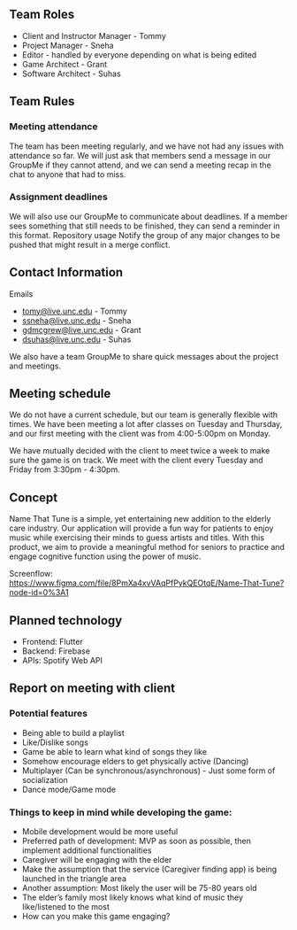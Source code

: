 ## Team Roles
- Client and Instructor Manager - Tommy
- Project Manager - Sneha
- Editor - handled by everyone depending on what is being edited
- Game Architect - Grant
- Software Architect - Suhas

## Team Rules
### Meeting attendance
The team has been meeting regularly, and we have not had any issues with attendance so far. We will just ask that members send a message in our GroupMe if they cannot attend, and we can send a meeting recap in the chat to anyone that had to miss.
### Assignment deadlines
We will also use our GroupMe to communicate about deadlines. If a member sees something that still needs to be finished, they can send a reminder in this format.
Repository usage
Notify the group of any major changes to be pushed that might result in a merge conflict. 

## Contact Information
Emails
- tomy@live.unc.edu - Tommy
- ssneha@live.unc.edu - Sneha
- gdmcgrew@live.unc.edu - Grant
- dsuhas@live.unc.edu - Suhas

We also have a team GroupMe to share quick messages about the project and meetings.

## Meeting schedule
We do not have a current schedule, but our team is generally flexible with times. We have been meeting a lot after classes on Tuesday and Thursday, and our first meeting with the client was from 4:00-5:00pm on Monday.

We have mutually decided with the client to meet twice a week to make sure the game is on track. We meet with the client every Tuesday and Friday from 3:30pm - 4:30pm.

## Concept
Name That Tune is a simple, yet entertaining new addition to the elderly care industry. Our application will provide a fun way for patients to enjoy music while exercising their minds to guess artists and titles. With this product, we aim to provide a meaningful method for seniors to practice and engage cognitive function using the power of music.

Screenflow: https://www.figma.com/file/8PmXa4xvVAqPfPykQEOtqE/Name-That-Tune?node-id=0%3A1

## Planned technology
- Frontend: Flutter
- Backend: Firebase
- APIs: Spotify Web API

## Report on meeting with client

### Potential features

- Being able to build a playlist
- Like/Dislike songs
- Game be able to learn what kind of songs they like
- Somehow encourage elders to get physically active (Dancing)
- Multiplayer (Can be synchronous/asynchronous) - Just some form of socialization
- Dance mode/Game mode

### Things to keep in mind while developing the game:

- Mobile development would be more useful
- Preferred path of development: MVP as soon as possible, then implement additional functionalities
- Caregiver will be engaging with the elder
- Make the assumption that the service (Caregiver finding app) is being launched in the triangle area
- Another assumption: Most likely the user will be 75-80 years old
- The elder’s family most likely knows what kind of music they like/listened to the most
- How can you make this game engaging?
